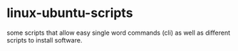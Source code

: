 # linux-ubuntu-scripts
some scripts that allow easy single word commands (cli) as well as different scripts to install software.
